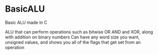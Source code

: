 # BasicALU
Basic ALU made in C

ALU that can perform operations such as bitwise OR AND and XOR, along with addition on binary numbers
Can have any word size you want, unsigned values, and shows you all of the flags that get set from an operation
